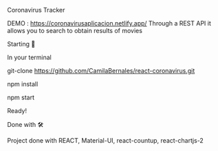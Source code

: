 Coronavirus Tracker

DEMO : https://coronavirusaplicacion.netlify.app/
Through a REST API it allows you to search to obtain results of movies

Starting 🚀

In your terminal

git-clone https://github.com/CamilaBernales/react-coronavirus.git 

npm install

npm start

Ready!

Done with 🛠️

Project done with REACT, Material-UI, react-countup, react-chartjs-2
